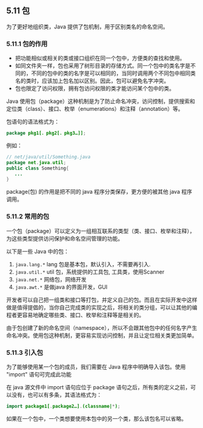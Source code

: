 ## 5.11 包

为了更好地组织类，Java 提供了包机制，用于区别类名的命名空间。

### 5.11.1 包的作用

- 把功能相似或相关的类或接口组织在同一个包中，方便类的查找和使用。
- 如同文件夹一样，包也采用了树形目录的存储方式。同一个包中的类名字是不同的，不同的包中的类的名字是可以相同的，当同时调用两个不同包中相同类名的类时，应该加上包名加以区别。因此，包可以避免名字冲突。
- 包也限定了访问权限，拥有包访问权限的类才能访问某个包中的类。

Java 使用包（package）这种机制是为了防止命名冲突，访问控制，提供搜索和定位类（class）、接口、枚举（enumerations）和注释（annotation）等。

包语句的语法格式为：

~~~java
package pkg1[．pkg2[．pkg3…]];
~~~

例如：

~~~java
// net/java/util/Something.java 
package net.java.util;
public class Something{
   ...
}
~~~

package(包) 的作用是把不同的 java 程序分类保存，更方便的被其他 java 程序调用。

### 5.11.2 常用的包

一个包（package）可以定义为一组相互联系的类型（类、接口、枚举和注释），为这些类型提供访问保护和命名空间管理的功能。

以下是一些 Java 中的包：

1) `java.lang.*` lang 包是基本包，默认引入，不需要再引入.
2) `java.util.*` util 包，系统提供的工具包, 工具类，使用Scanner
3) `java.net.*` 网络包，网络开发
4) `java.awt.*` 是做java 的界面开发，GUI

开发者可以自己把一组类和接口等打包，并定义自己的包。而且在实际开发中这样做是值得提倡的，当你自己完成类的实现之后，将相关的类分组，可以让其他的编程者更容易地确定哪些类、接口、枚举和注释等是相关的。

由于包创建了新的命名空间（namespace），所以不会跟其他包中的任何名字产生命名冲突。使用包这种机制，更容易实现访问控制，并且让定位相关类更加简单。

### 5.11.3 引入包

为了能够使用某一个包的成员，我们需要在 Java 程序中明确导入该包。使用 "import" 语句可完成此功能

在 java 源文件中 import 语句应位于 package 语句之后，所有类的定义之前，可以没有，也可以有多条，其语法格式为：

~~~java
import package1[.package2…].(classname|*);
~~~

如果在一个包中，一个类想要使用本包中的另一个类，那么该包名可以省略。
